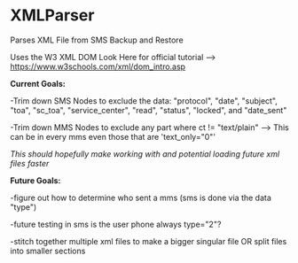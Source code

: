 # XMLParser
Parses XML File from SMS Backup and Restore

Uses the W3 XML DOM Look Here for official tutorial --> https://www.w3schools.com/xml/dom_intro.asp

<b>Current Goals:</b>

-Trim down SMS Nodes to exclude the data: 
"protocol", "date", "subject", "toa", "sc_toa", "service_center", "read", "status", "locked", and "date_sent"
 
-Trim down MMS Nodes to exclude any part where ct != "text/plain" --> This can be in every mms even those that are 'text_only="0"'

*This should hopefully make working with and potential loading future xml files faster*

<b>Future Goals:</b>

-figure out how to determine who sent a mms (sms is done via the data "type")

-future testing in sms is the user phone always type="2"?

-stitch together multiple xml files to make a bigger singular file
 OR
 split files into smaller sections
